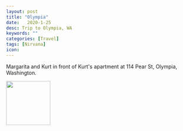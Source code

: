 ```yaml
---
layout: post
title: "Olympia"
date:   2020-1-25
desc: Trip to Olympia, WA
keywords: ""
categories: [Travel]
tags: [Nirvana]
icon:
---
```

Margarita and Kurt in front of Kurt's apartment at 114 Pear St, Olympia, Washington.

<img src="(./static/assets/img/posts/margarita_and_kurt.png" width="120px" />

<!-- ![alt text](https://github.com/harrydurbin/harrydurbin.github.io/blob/master/static/assets/img/posts/margarita_and_kurt.png?raw=true =250x "Margarita and Kurt") -->
